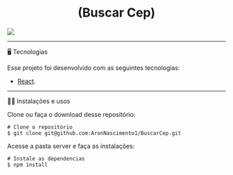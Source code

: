 

<h1 align="center">
  (Buscar Cep)
    </h1>
    
 ![](https://github.com/AronNascimento1/BuscarCep/blob/main/public/assets/cep.gif)


_________
🖥️ Tecnologias

Esse projeto foi desenvolvido com as seguintes tecnologias:

- [React](https://reactjs.org).

_________
🧑‍💻 Instalações e usos

Clone ou faça o download desse repositório:

```
# Clone o repositório
$ git clone git@github.com:AronNascimento1/BuscarCep.git
```

Acesse a pasta server e faça as instalações:

```
# Instale as dependencias
$ npm install
